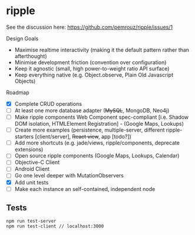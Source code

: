 ripple
======

See the discussion here: https://github.com/pemrouz/ripple/issues/1

Design Goals
* Maximise realtime interactivity (making it the default pattern rather than afterthought)
* Minimise development friction (convention over configuration)
* Keep it agnostic (small, high power-to-weight ratio API surface)
* Keep everything native (e.g. Object.observe, Plain Old Javascript Objects)
 
Roadmap
* [x] Complete CRUD operations
* [ ] At least one more database adapter (~~MySQL~~, MongoDB, Neo4j)
* [ ] Make ripple components Web Component spec-compliant [i.e. Shadow DOM isolation, HTMLElement Registration] - (Google Maps, Lookups)
* [ ] Create more examples (persistence, multiple-server, different ripple-starters [client/server], ~~React view~~, app [todo?])
* [ ] Add more shortcuts (e.g. jade/views, ripple/components, deprecate extensions)
* [ ] Open source ripple components (Google Maps, Lookups, Calendar)
* [ ] Objective-C Client
* [ ] Android Client
* [ ] Go one level deeper with MutationObservers
* [x] Add unit tests
* [ ] Make each instance an self-contained, independent node

## Tests

```
npm run test-server
npm run test-client // localhost:3000
```
